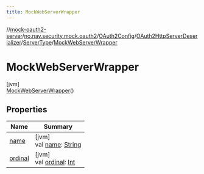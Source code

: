 ```yaml
---
title: MockWebServerWrapper
---
```

//[mock-oauth2-server](../../../../../../index.html)/[no.nav.security.mock.oauth2](../../../../index.html)/[OAuth2Config](../../../index.html)/[OAuth2HttpServerDeserializer](../../index.html)/[ServerType](../index.html)/[MockWebServerWrapper](index.html)



# MockWebServerWrapper



[jvm]\
[MockWebServerWrapper](index.html)()



## Properties


| Name | Summary |
|---|---|
| [name](../../../../../no.nav.security.mock.oauth2.http/-ssl-keystore/-key-store-type/-p-k-c-s12/index.html#-372974862%2FProperties%2F863300109) | [jvm]<br>val [name](../../../../../no.nav.security.mock.oauth2.http/-ssl-keystore/-key-store-type/-p-k-c-s12/index.html#-372974862%2FProperties%2F863300109): [String](https://kotlinlang.org/api/latest/jvm/stdlib/kotlin/-string/index.html) |
| [ordinal](../../../../../no.nav.security.mock.oauth2.http/-ssl-keystore/-key-store-type/-p-k-c-s12/index.html#-739389684%2FProperties%2F863300109) | [jvm]<br>val [ordinal](../../../../../no.nav.security.mock.oauth2.http/-ssl-keystore/-key-store-type/-p-k-c-s12/index.html#-739389684%2FProperties%2F863300109): [Int](https://kotlinlang.org/api/latest/jvm/stdlib/kotlin/-int/index.html) |

